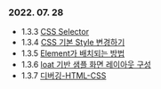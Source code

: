 ### 2022. 07. 28
- 1.3.3 [CSS Selector](https://www.boostcourse.org/web316/lecture/16676?isDesc=false)
- 1.3.4 [CSS 기본 Style 변경하기](https://www.boostcourse.org/web316/lecture/16675?isDesc=false)
- 1.3.5 [Element가 배치되는 방법](https://www.boostcourse.org/web316/lecture/254263?isDesc=false)
- 1.3.6 [loat 기반 샘플 화면 레이아웃 구성](https://www.boostcourse.org/web316/lecture/16678?isDesc=false)
- 1.3.7 [디버깅-HTML-CSS](https://www.boostcourse.org/web316/lecture/16679?isDesc=false)
